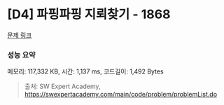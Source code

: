 # [D4] 파핑파핑 지뢰찾기 - 1868 

[문제 링크](https://swexpertacademy.com/main/code/problem/problemDetail.do?contestProbId=AV5LwsHaD1MDFAXc) 

### 성능 요약

메모리: 117,332 KB, 시간: 1,137 ms, 코드길이: 1,492 Bytes



> 출처: SW Expert Academy, https://swexpertacademy.com/main/code/problem/problemList.do